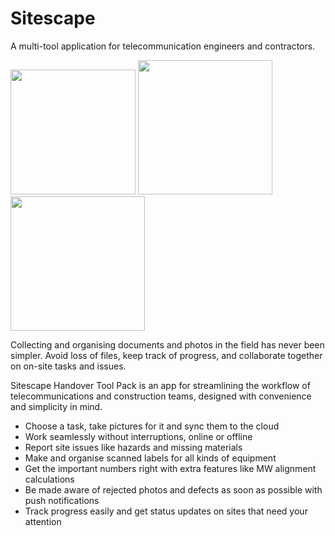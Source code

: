 # Sitescape
A multi-tool application for telecommunication engineers and contractors.

<p float="left">
  <img src=https://i.imgur.com/9frgKdi.png" width="200" />
  <img src="https://i.imgur.com/8DMb8Jz.png" width="215" /> 
  <img src="https://i.imgur.com/40L3yzu.png" width="215" />
</p>

Collecting and organising documents and photos in the field has never been simpler. Avoid loss of files, keep track of progress, and collaborate together on on-site tasks and issues.

Sitescape Handover Tool Pack is an app for streamlining the workflow of telecommunications and construction teams, designed with convenience and simplicity in mind.

* Choose a task, take pictures for it and sync them to the cloud
* Work seamlessly without interruptions, online or offline
* Report site issues like hazards and missing materials
* Make and organise scanned labels for all kinds of equipment
* Get the important numbers right with extra features like MW alignment calculations
* Be made aware of rejected photos and defects as soon as possible with push notifications
* Track progress easily and get status updates on sites that need your attention
